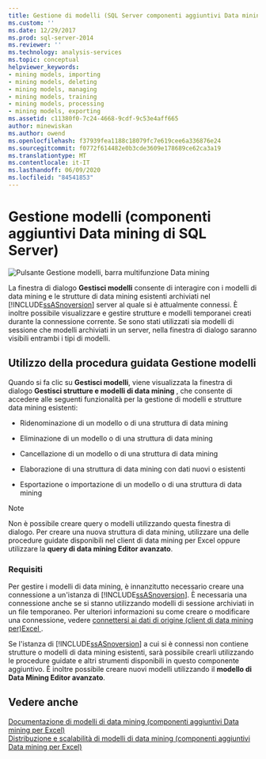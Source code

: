 ```yaml
---
title: Gestione di modelli (SQL Server componenti aggiuntivi Data mining) | Microsoft Docs
ms.custom: ''
ms.date: 12/29/2017
ms.prod: sql-server-2014
ms.reviewer: ''
ms.technology: analysis-services
ms.topic: conceptual
helpviewer_keywords:
- mining models, importing
- mining models, deleting
- mining models, managing
- mining models, training
- mining models, processing
- mining models, exporting
ms.assetid: c11380f0-7c24-4668-9cdf-9c53e4aff665
author: minewiskan
ms.author: owend
ms.openlocfilehash: f37939fea1188c18079fc7e619cee6a336876e24
ms.sourcegitcommit: f0772f614482e0b3cde3609e178689ce62ca3a19
ms.translationtype: MT
ms.contentlocale: it-IT
ms.lasthandoff: 06/09/2020
ms.locfileid: "84541853"
---
```

# <a name="manage-models-sql-server-data-mining-add-ins"></a>Gestione modelli (componenti aggiuntivi Data mining di SQL Server)
  ![Pulsante Gestione modelli, barra multifunzione Data mining](media/dmc-manage.gif "Pulsante Gestione modelli, barra multifunzione Data mining")  
  
 La finestra di dialogo **Gestisci modelli** consente di interagire con i modelli di data mining e le strutture di data mining esistenti archiviati nel [!INCLUDE[ssASnoversion](../includes/ssasnoversion-md.md)] server al quale si è attualmente connessi. È inoltre possibile visualizzare e gestire strutture e modelli temporanei creati durante la connessione corrente. Se sono stati utilizzati sia modelli di sessione che modelli archiviati in un server, nella finestra di dialogo saranno visibili entrambi i tipi di modelli.  
  
## <a name="using-the-manage-models-wizard"></a>Utilizzo della procedura guidata Gestione modelli  
 Quando si fa clic su **Gestisci modelli**, viene visualizzata la finestra di dialogo **Gestisci strutture e modelli di data mining** , che consente di accedere alle seguenti funzionalità per la gestione di modelli e strutture data mining esistenti:  
  
-   Ridenominazione di un modello o di una struttura di data mining  
  
-   Eliminazione di un modello o di una struttura di data mining  
  
-   Cancellazione di un modello o di una struttura di data mining  
  
-   Elaborazione di una struttura di data mining con dati nuovi o esistenti  
  
-   Esportazione o importazione di un modello o di una struttura di data mining  
  
> [!NOTE]  
>  Non è possibile creare query o modelli utilizzando questa finestra di dialogo. Per creare una nuova struttura di data mining, utilizzare una delle procedure guidate disponibili nel client di data mining per Excel oppure utilizzare la **query di data mining Editor avanzato**.  
  
### <a name="requirements"></a>Requisiti  
 Per gestire i modelli di data mining, è innanzitutto necessario creare una connessione a un'istanza di [!INCLUDE[ssASnoversion](../includes/ssasnoversion-md.md)]. È necessaria una connessione anche se si stanno utilizzando modelli di sessione archiviati in un file temporaneo. Per ulteriori informazioni su come creare o modificare una connessione, vedere [connettersi ai dati di origine &#40;client di data mining per&#41;Excel ](connect-to-source-data-data-mining-client-for-excel.md).  
  
 Se l'istanza di [!INCLUDE[ssASnoversion](../includes/ssasnoversion-md.md)] a cui si è connessi non contiene strutture o modelli di data mining esistenti, sarà possibile crearli utilizzando le procedure guidate e altri strumenti disponibili in questo componente aggiuntivo. È inoltre possibile creare nuovi modelli utilizzando il **modello di Data Mining Editor avanzato**.  
  
## <a name="see-also"></a>Vedere anche  
 [Documentazione di modelli di data mining &#40;componenti aggiuntivi Data mining per Excel&#41;](documenting-mining-models-data-mining-add-ins-for-excel.md)   
 [Distribuzione e scalabilità di modelli di data mining &#40;componenti aggiuntivi Data mining per Excel&#41;](deploying-and-scaling-mining-models-data-mining-add-ins-for-excel.md)   

  
